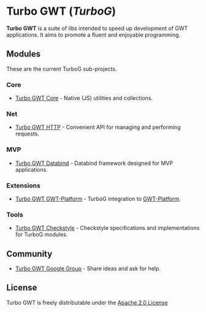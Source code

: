 Turbo GWT (*TurboG*)
==

**Turbo GWT** is a suite of libs intended to speed up development of GWT applications. It aims to promote a fluent and enjoyable programming.


## Modules

These are the current TurboG sub-projects.

### Core
* [Turbo GWT Core](https://github.com/growbit/turbogwt-core) - Native (JS) utilities and collections.

### Net
* [Turbo GWT HTTP](https://github.com/growbit/turbogwt-http) - Convenient API for managing and performing requests.

### MVP
* [Turbo GWT Databind](https://github.com/growbit/turbogwt-databind) - Databind framework designed for MVP applications.

### Extensions
* [Turbo GWT GWT-Platform](https://github.com/growbit/turbogwt-gwtp) - TurboG integration to [GWT-Platform](https://github.com/ArcBees/GWTP).
 
### Tools
* [Turbo GWT Checkstyle](https://github.com/growbit/turbogwt-checkstyle) - Checkstyle specifications and implementations for TurboG modules.
 
## Community
* [Turbo GWT Google Group](http://groups.google.com/d/forum/turbogwt) - Share ideas and ask for help.

## License
Turbo GWT is freely distributable under the [Apache 2.0 License](http://www.apache.org/licenses/LICENSE-2.0.html)
